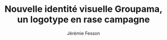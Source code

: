 ---
layout: post
title: "Nouvelle identité visuelle Groupama, un logotype en rase campagne"
link: https://www.grapheine.com/actulogo/nouvelle-identite-visuelle-groupama-un-logotype-en-rase-campagne
author: "Jérémie Fesson"
published_date: "19/11/2024"
description: "Il y a de cela quelques semaines, nous avons pu apercevoir en ligne un nouveau logotype Groupama. Pas (encore ?) d’annonce en grande pompe, ni de dévoilement officiel, mais il est là ce nouveau logo. Il a pris ses fonctions sans bruit et remplace un logotype qui officiait et était reconnu depuis plus de 20 ans."
language: "fr"
categories: "Liens"
tags: "design graphisme"
og-tags: "design graphisme"
permalink: /:categories/:year/:month/:day/:title/
---